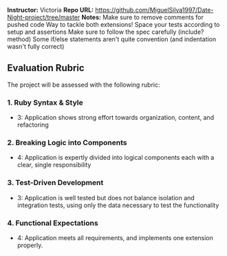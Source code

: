 **Instructor:** Victoria
**Repo URL:** https://github.com/MiguelSilva1997/Date-Night-project/tree/master
**Notes:** 
Make sure to remove comments for pushed code
Way to tackle both extensions!
Space your tests according to setup and assertions
Make sure to follow the spec carefully (include? method)
Some if/else statements aren't quite convention (and indentation wasn't fully correct)

## Evaluation Rubric

The project will be assessed with the following rubric:

### 1. Ruby Syntax & Style

* 3: Application shows strong effort towards organization, content, and refactoring

### 2. Breaking Logic into Components

* 4: Application is expertly divided into logical components each with a clear, single responsibility

### 3. Test-Driven Development

* 3: Application is well tested but does not balance isolation and integration tests, using only the data necessary to test the functionality

### 4. Functional Expectations

* 4: Application meets all requirements, and implements one extension properly.
